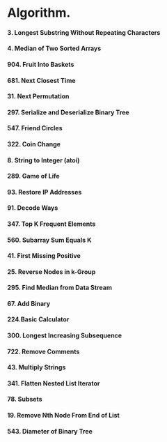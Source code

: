 # Algorithm.

#### 3. Longest Substring Without Repeating Characters 
#### 4. Median of Two Sorted Arrays
#### 904. Fruit Into Baskets 
#### 681. Next Closest Time
#### 31. Next Permutation
#### 297. Serialize and Deserialize Binary Tree
#### 547. Friend Circles 
#### 322. Coin Change
#### 8. String to Integer (atoi)
#### 289. Game of Life
#### 93. Restore IP Addresses
#### 91. Decode Ways
#### 347. Top K Frequent Elements
#### 560. Subarray Sum Equals K
#### 41. First Missing Positive
#### 25. Reverse Nodes in k-Group
#### 295. Find Median from Data Stream
#### 67. Add Binary
#### 224.Basic Calculator 
#### 300. Longest Increasing Subsequence
#### 722. Remove Comments
#### 43. Multiply Strings
#### 341. Flatten Nested List Iterator
#### 78. Subsets
#### 19. Remove Nth Node From End of List
#### 543. Diameter of Binary Tree
